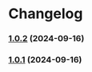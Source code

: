 # Changelog
### [1.0.2](https://github.com/pedro-costa22/front-nutrime/compare/v1.1.0...v1.0.2) (2024-09-16)

### [1.0.1](https://github.com/pedro-costa22/front-nutrime/compare/v1.1.0...v1.0.1) (2024-09-16)
